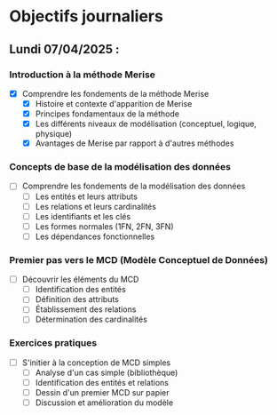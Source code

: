 # Objectifs journaliers

## Lundi 07/04/2025 :

### Introduction à la méthode Merise

- [x] Comprendre les fondements de la méthode Merise
  - [x] Histoire et contexte d'apparition de Merise
  - [x] Principes fondamentaux de la méthode
  - [x] Les différents niveaux de modélisation (conceptuel, logique, physique)
  - [x] Avantages de Merise par rapport à d'autres méthodes

### Concepts de base de la modélisation des données

- [ ] Comprendre les fondements de la modélisation des données
  - [ ] Les entités et leurs attributs
  - [ ] Les relations et leurs cardinalités
  - [ ] Les identifiants et les clés
  - [ ] Les formes normales (1FN, 2FN, 3FN)
  - [ ] Les dépendances fonctionnelles

### Premier pas vers le MCD (Modèle Conceptuel de Données)

- [ ] Découvrir les éléments du MCD
  - [ ] Identification des entités
  - [ ] Définition des attributs
  - [ ] Établissement des relations
  - [ ] Détermination des cardinalités

### Exercices pratiques

- [ ] S'initier à la conception de MCD simples
  - [ ] Analyse d'un cas simple (bibliothèque)
  - [ ] Identification des entités et relations
  - [ ] Dessin d'un premier MCD sur papier
  - [ ] Discussion et amélioration du modèle
